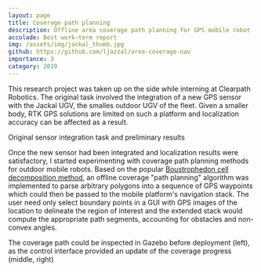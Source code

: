 ```yaml
---
layout: page
title: Coverage path planning
description: Offline area coverage path planning for GPS mobile robot
accolade: Best work-term report
img: /assets/img/jackal_thumb.jpg
github: https://github.com/ljazzal/area-coverage-nav
importance: 3
category: 2019
---
```


This research project was taken up on the side while interning at Clearpath Robotics. The original task involved the integration of a new GPS sensor with the Jackal UGV, the smalles outdoor UGV of the fleet. Given a smaller body, RTK GPS solutions are limited on such a platform and localization accuracy can be affected as a result.

<div class="row">
    <div class="col-sm mt-3 mt-md-0">
        <img class="img-fluid rounded z-depth-1" src="{{ '/assets/img/coverage_og_task.png' | relative_url }}" alt="" title="what I was supposed to work on"/>
    </div>
</div>
<div class="caption">
    Original sensor integration task and preliminary results
</div>

Once the new sensor had been integrated and localization results were satisfactory, I started experimenting with coverage path planning methods for outdoor mobile robots. Based on the popular [Boustrophedon cell decomposition method](https://asset-pdf.scinapse.io/prod/1590932131/1590932131.pdf), an offline coverage "path planning" algorithm was implemented to parse arbitrary polygons into a sequence of GPS waypoints which could then be passed to the mobile platform's navigation stack. The user need only select boundary points in a GUI with GPS images of the location to delineate the region of interest and the extended stack would compute the appropriate path segments, accounting for obstacles and non-convex angles.

<div class="row">
    <div class="col-sm mt-3 mt-md-0">
        <img class="img-fluid rounded z-depth-1" src="{{ '/assets/img/gazebo.png' | relative_url }}" alt="" title="simulation"/>
    </div>
    <div class="col-sm mt-3 mt-md-0">
        <img class="img-fluid rounded z-depth-1" src="{{ '/assets/img/angled_coverage.png' | relative_url }}" alt="" title="angled coverage"/>
    </div>
    <div class="col-sm mt-3 mt-md-0">
        <img class="img-fluid rounded z-depth-1" src="{{ '/assets/img/obstacle.png' | relative_url }}" alt="" title="obstacle"/>
    </div>
</div>
<div class="caption">
    The coverage path could be inspected in Gazebo before deployment (left), as the control interface provided an update of the coverage progress (middle, right)
</div>
